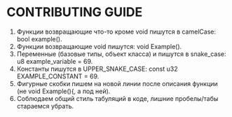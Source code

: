 # CONTRIBUTING GUIDE
1) Функции возвращающие что-то кроме void пишутся в camelCase: bool example().
2) Функции возвращающие void пишутся: void Example().
3) Переменные (базовые типы, объект класса) и пишутся в snake_case: u8 example_variable = 69.
4) Константы пишутся в UPPER_SNAKE_CASE: const u32 EXAMPLE_CONSTANT = 69.
5) Фигурные скобки пишем на новой линии после описания функции (не void Example(){, а под ней).
6) Соблюдаем общий стиль табуляций в коде, лишние пробелы/табы стараемся убрать.
